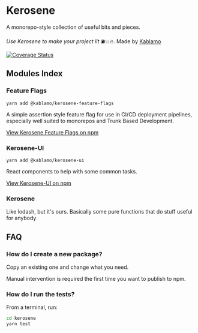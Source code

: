 # Kerosene

A monorepo-style collection of useful bits and pieces.

_Use Kerosene to make your project *lit*_ ⛽💥🔥. Made by [Kablamo](https://kablamo.com.au?ref=docs)

[![Coverage Status](https://coveralls.io/repos/github/KablamoOSS/kerosene/badge.svg?branch=master)](https://coveralls.io/github/KablamoOSS/kerosene?branch=master)

## Modules Index

### Feature Flags

```
yarn add @kablamo/kerosene-feature-flags
```

A simple assertion style feature flag for use in CI/CD deployment pipelines, especially well suited to monorepos and Trunk Based Development.

[View Kerosene Feature Flags on npm](https://www.npmjs.com/package/@kablamo/kerosene-feature-flags)

### Kerosene-UI

```
yarn add @kablamo/kerosene-ui
```

React components to help with some common tasks.

[View Kerosene-UI on npm](https://www.npmjs.com/package/@kablamo/kerosene)

### Kerosene

Like lodash, but it's ours. Basically some pure functions that do stuff useful for anybody

## FAQ

### How do I create a new package?

Copy an existing one and change what you need.

Manual intervention is required the first time you want to publish to npm.

### How do I run the tests?

From a terminal, run:

```bash
cd kerosene
yarn test
```
